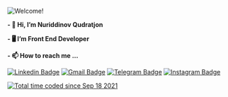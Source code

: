 

<!-- Managing your profile README -->
<!-- https://docs.github.com/en/account-and-profile/setting-up-and-managing-your-github-profile/customizing-your-profile/managing-your-profile-readme -->

![Welcome!](86T4GWHN.gif)

**- 👋 Hi, I’m Nuriddinov Qudratjon**

**- 🖥 I’m Front End Developer**

**- 📫 How to reach me ...**

[![Linkedin Badge](https://img.shields.io/badge/-Linkedin-blue?style=flat-square&logo=Linkedin&logoColor=white&link=hhttps:/www.linkedin.com/in/nuriddinovqudratjon)](https://www.linkedin.com/in/nuriddinovqudratjon/)
[![Gmail Badge](https://img.shields.io/badge/-Gmail-c14438?style=flat-square&logo=Gmail&logoColor=white&link=mailto:qudratjonnuriddinov2603@gmail.com)](mailto:qudratjonnuriddinov2603@gmail.com)
[![Telegram Badge](https://img.shields.io/badge/-Telegram-blue?style=flat-square&logo=Telegram&logoColor=white&link=https://t.me/nuriddinovqudratjon)](https://t.me/nuriddinovqudratjon)
[![Instagram Badge](https://img.shields.io/badge/Instagram-E4405F?style=for-the-badge&logo=instagram&logoColor=white=https://t.me/nuriddinovqudratjon)](https://t.me/nuriddinovqudratjon)

<p> 
<a href="https://wakatime.com/@4e5f859d-4a72-40d4-b9f2-7466701f3c27"><img src="https://wakatime.com/badge/user/4e5f859d-4a72-40d4-b9f2-7466701f3c27.svg" alt="Total time coded since Sep 18 2021" /></a>
</p>

<br>

<!--
  <img src="https://github-profile-trophy.vercel.app/?username=NuriddinovQudrat&margin-w=5&theme=radical" alt="info" />
-->

